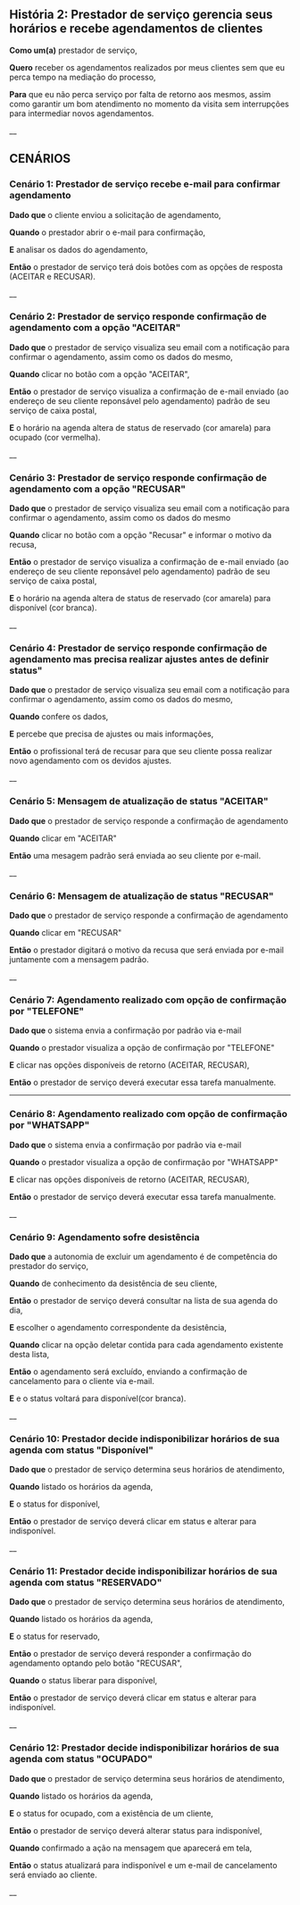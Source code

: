 ## **História 2: Prestador de serviço gerencia seus horários e recebe agendamentos de clientes**

**Como um(a)**  prestador de serviço,

**Quero** receber os agendamentos realizados por meus clientes sem que eu perca tempo na mediação do processo,

**Para** que eu não perca serviço por falta de retorno aos mesmos, assim como garantir um bom atendimento no momento da visita sem interrupções para intermediar novos agendamentos.

__


## CENÁRIOS

### **Cenário 1: Prestador de serviço recebe e-mail para confirmar agendamento**

**Dado que** o cliente enviou a solicitação de agendamento,

**Quando**   o prestador abrir o e-mail para confirmação,

**E**        analisar os dados do agendamento,

**Então**    o prestador de serviço terá dois botões com as opções de resposta (ACEITAR e RECUSAR).

__

### **Cenário 2: Prestador de serviço responde confirmação de agendamento com a opção "ACEITAR"**

**Dado que**  o prestador de serviço visualiza seu email com a notificação para confirmar o agendamento, assim como os dados do mesmo,

**Quando**   clicar no botão com a opção "ACEITAR",

**Então**    o prestador de serviço visualiza a confirmação de e-mail enviado (ao endereço de seu cliente reponsável pelo agendamento) padrão de seu serviço de caixa postal,

**E**       o horário na agenda altera de status de reservado (cor amarela) para ocupado (cor vermelha).

__

### **Cenário 3: Prestador de serviço responde confirmação de agendamento com a opção "RECUSAR"**

**Dado que**  o prestador de serviço visualiza seu email com a notificação para confirmar o agendamento, assim como os dados do mesmo

**Quando**   clicar no botão com a opção "Recusar" e informar o motivo da recusa,

**Então**    o prestador de serviço visualiza a confirmação de e-mail enviado (ao endereço de seu cliente reponsável pelo agendamento) padrão de seu serviço de caixa postal,

**E**       o horário na agenda altera de status de reservado (cor amarela) para disponível (cor branca).

__

### **Cenário 4: Prestador de serviço responde confirmação de agendamento mas precisa realizar ajustes antes de definir status"**

**Dado que** o prestador de serviço visualiza seu email com a notificação para confirmar o agendamento, assim como os dados do mesmo,

**Quando**   confere os dados,

**E**        percebe que precisa de ajustes ou mais informações,

**Então**    o profissional terá de recusar para que seu cliente possa realizar novo agendamento com os devidos ajustes.

__

### **Cenário 5: Mensagem de atualização de status "ACEITAR"**

**Dado que** o prestador de serviço responde a confirmação de agendamento

**Quando**   clicar em "ACEITAR"

**Então**    uma mesagem padrão será enviada ao seu cliente por e-mail.

__

### **Cenário 6: Mensagem de atualização de status "RECUSAR"**

**Dado que** o prestador de serviço responde a confirmação de agendamento

**Quando**   clicar em "RECUSAR"

**Então**   o prestador digitará o motivo da recusa que será enviada por e-mail juntamente com a mensagem padrão. 

__

### **Cenário 7: Agendamento realizado com opção de confirmação por "TELEFONE"**

**Dado que** o sistema envia a confirmação por padrão via e-mail

**Quando**  o prestador visualiza a opção de confirmação por "TELEFONE" 

**E**    clicar nas opções disponíveis de retorno (ACEITAR, RECUSAR),

**Então**  o prestador de serviço deverá executar essa tarefa manualmente.

___

### **Cenário 8: Agendamento realizado com opção de confirmação por "WHATSAPP"**

**Dado que** o sistema envia a confirmação por padrão via e-mail

**Quando**   o prestador visualiza a opção de confirmação por "WHATSAPP" 

**E**        clicar nas opções disponíveis de retorno (ACEITAR, RECUSAR),

**Então**    o prestador de serviço deverá executar essa tarefa manualmente.

__

### **Cenário 9: Agendamento sofre desistência**

**Dado que** a autonomia de excluir um agendamento é de competência do prestador do serviço,

**Quando**   de conhecimento da desistência de seu cliente,

**Então**    o prestador de serviço deverá consultar na lista de sua agenda do dia,

**E**        escolher o agendamento correspondente da desistência,

**Quando**   clicar na opção deletar contida para cada agendamento existente desta lista,

**Então**    o agendamento será excluído, enviando a confirmação de cancelamento para o cliente via e-mail.

**E**        e o status voltará para disponível(cor branca).

__

### **Cenário 10: Prestador decide indisponibilizar horários de sua agenda com status "Disponível"**

**Dado que** o prestador de serviço determina seus horários de atendimento,

**Quando**   listado os horários da agenda,

**E**        o status for disponível,

**Então**    o prestador de serviço deverá clicar em status e alterar para indisponível.

__

### **Cenário 11: Prestador decide indisponibilizar horários de sua agenda com status "RESERVADO"**

**Dado que** o prestador de serviço determina seus horários de atendimento,

**Quando**   listado os horários da agenda,

**E**        o status for reservado,

**Então**    o prestador de serviço deverá responder a confirmação do agendamento optando pelo botão "RECUSAR",

**Quando**   o status liberar para disponível,

**Então**    o prestador de serviço deverá clicar em status e alterar para indisponível.

__

### **Cenário 12: Prestador decide indisponibilizar horários de sua agenda com status "OCUPADO"**

**Dado que** o prestador de serviço determina seus horários de atendimento,

**Quando**   listado os horários da agenda,

**E**        o status for ocupado, com a existência de um cliente,

**Então**    o prestador de serviço deverá alterar status para indisponível,

**Quando**   confirmado a ação na mensagem que aparecerá em tela,

**Então**    o status atualizará para indisponível e um e-mail de cancelamento será enviado ao cliente.

__
